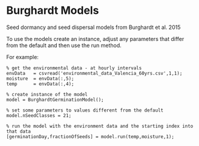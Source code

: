 # Burghardt Models
Seed dormancy and seed dispersal models from Burghardt et al. 2015

To use the models create an instance, adjust any parameters that differ from the default and then use the run method.

For example:
```
% get the environmental data - at hourly intervals
envData   = csvread('environmental_data_Valencia_60yrs.csv',1,1);
moisture  = envData(:,5);
temp      = envData(:,4);

% create instance of the model
model = BurghardtGerminationModel();

% set some parameters to values different from the default
model.nSeedClasses = 21;

% run the model with the environment data and the starting index into that data
[germinationDay,fractionOfSeeds] = model.run(temp,moisture,1);
```
